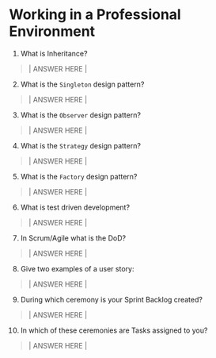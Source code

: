# Working in a Professional Environment
01. What is Inheritance?

> | ANSWER HERE |

02. What is the `Singleton` design pattern?

> | ANSWER HERE |

03. What is the `Observer` design pattern?

> | ANSWER HERE |

04. What is the `Strategy` design pattern?

> | ANSWER HERE |

05. What is the `Factory` design pattern?

> | ANSWER HERE |

06. What is test driven development?

> | ANSWER HERE |

07. In Scrum/Agile what is the DoD?

> | ANSWER HERE |

08. Give two examples of a user story:

> | ANSWER HERE |

09. During which ceremony is your Sprint Backlog created?

> | ANSWER HERE |

10. In which of these ceremonies are Tasks assigned to you?

> | ANSWER HERE |
